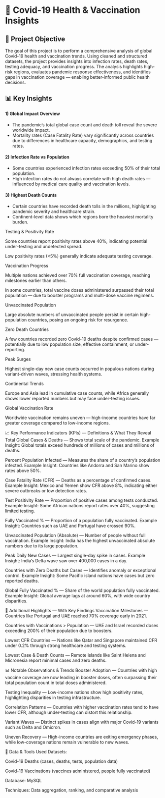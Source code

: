# 🦠 Covid-19 Health & Vaccination Insights
## 📌 Project Objective
The goal of this project is to perform a comprehensive analysis of global Covid-19 health and vaccination trends. Using cleaned and structured datasets, the project provides insights into infection rates, death rates, testing adequacy, and vaccination progress. The analysis highlights high-risk regions, evaluates pandemic response effectiveness, and identifies gaps in vaccination coverage — enabling better-informed public health decisions.

## 📊 Key Insights
####  1) Global Impact Overview
- The pandemic’s total global case count and death toll reveal the severe worldwide impact.
- Mortality rates (Case Fatality Rate) vary significantly across countries due to differences in healthcare capacity, demographics, and testing rates.
#### 2) Infection Rate vs Population
- Some countries experienced infection rates exceeding 50% of their total population.
- High infection rates do not always correlate with high death rates — influenced by medical care quality and vaccination levels.
#### 3) Highest Death Counts
- Certain countries have recorded death tolls in the millions, highlighting pandemic severity and healthcare strain.
- Continent-level data shows which regions bore the heaviest mortality burden.

Testing & Positivity Rate

Some countries report positivity rates above 40%, indicating potential under-testing and undetected spread.

Low positivity rates (<5%) generally indicate adequate testing coverage.

Vaccination Progress

Multiple nations achieved over 70% full vaccination coverage, reaching milestones earlier than others.

In some countries, total vaccine doses administered surpassed their total population — due to booster programs and multi-dose vaccine regimens.

Unvaccinated Population

Large absolute numbers of unvaccinated people persist in certain high-population countries, posing an ongoing risk for resurgence.

Zero Death Countries

A few countries recorded zero Covid-19 deaths despite confirmed cases — potentially due to low population size, effective containment, or under-reporting.

Peak Surges

Highest single-day new case counts occurred in populous nations during variant-driven waves, stressing health systems.

Continental Trends

Europe and Asia lead in cumulative case counts, while Africa generally shows lower reported numbers but may face under-testing issues.

Global Vaccination Rate

Worldwide vaccination remains uneven — high-income countries have far greater coverage compared to low-income regions.

📈 Key Performance Indicators (KPIs) — Definitions & What They Reveal
Total Global Cases & Deaths — Shows total scale of the pandemic.
Example Insight: Global totals exceed hundreds of millions of cases and millions of deaths.

Percent Population Infected — Measures the share of a country’s population infected.
Example Insight: Countries like Andorra and San Marino show rates above 50%.

Case Fatality Rate (CFR) — Deaths as a percentage of confirmed cases.
Example Insight: Mexico and Yemen show CFR above 8%, indicating either severe outbreaks or low detection rates.

Test Positivity Rate — Proportion of positive cases among tests conducted.
Example Insight: Some African nations report rates over 40%, suggesting limited testing.

Fully Vaccinated % — Proportion of a population fully vaccinated.
Example Insight: Countries such as UAE and Portugal have crossed 90%.

Unvaccinated Population (Absolute) — Number of people without full vaccination.
Example Insight: India has the highest unvaccinated absolute numbers due to its large population.

Peak Daily New Cases — Largest single-day spike in cases.
Example Insight: India’s Delta wave saw over 400,000 cases in a day.

Countries with Zero Deaths but Cases — Identifies anomaly or exceptional control.
Example Insight: Some Pacific island nations have cases but zero reported deaths.

Global Fully Vaccinated % — Share of the world population fully vaccinated.
Example Insight: Global average lags at around 60%, with wide country disparities.

📌 Additional Highlights — With Key Findings
Vaccination Milestones — Countries like Portugal and UAE reached 70% coverage early in 2021.

Countries with Vaccinations > Population — UAE and Israel recorded doses exceeding 200% of their population due to boosters.

Lowest CFR Countries — Nations like Qatar and Singapore maintained CFR under 0.2% through strong healthcare and testing systems.

Lowest Case & Death Counts — Remote islands like Saint Helena and Micronesia report minimal cases and zero deaths.

📊 Notable Observations & Trends
Booster Adoption — Countries with high vaccine coverage are now leading in booster doses, often surpassing their total population count in total doses administered.

Testing Inequality — Low-income nations show high positivity rates, highlighting disparities in testing infrastructure.

Correlation Patterns — Countries with higher vaccination rates tend to have lower CFR, although under-testing can distort this relationship.

Variant Waves — Distinct spikes in cases align with major Covid-19 variants such as Delta and Omicron.

Uneven Recovery — High-income countries are exiting emergency phases, while low-coverage nations remain vulnerable to new waves.

📂 Data & Tools Used
Datasets:

Covid-19 Deaths (cases, deaths, tests, population data)

Covid-19 Vaccinations (vaccines administered, people fully vaccinated)

Database: MySQL

Techniques: Data aggregation, ranking, and comparative analysis

